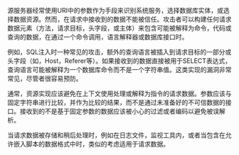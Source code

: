 源服务器经常使用URI中的参数作为手段来识别系统服务，选择数据库实体，或选择数据资源。然而，在请求中接收到的数据不能被信任。攻击者可以构建任何请求数据元素（方法，请求目标，头字段，或主体）来包含可能被解释为命令，代码或查询的数据，在通过一个命令调用，语言解释器或数据库接口时。

例如，SQL注入时一种常见的攻击，额外的查询语言被插入到请求目标的一部分或头字段（如，Host，Referer等）。如果接收到的数据直接被用于SELECT表达式，查询语言可能被解释为一个数据库命令而不是一个字符串值。这类实现的漏洞非常常见，尽管者很容易预防。

通常，资源实现应该避免在上下文使用处理或解释为指令的请求数据。参数应该与固定字符串进行比较，并作为比较的结果，而不是通过未准备好的不可信数据的接口。接收到的不是基于固定参数的数据应该被小心的过滤或者编码以避免被误解析。

当请求数据被存储和稍后处理时，例如在日志文件，监视工具内，或者当包含在允许嵌入脚本的数据格式中时，类似的考虑适用于请求数据。